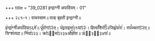 +++
title = "39_0281 इन्द्राग्नी अपादियम् - 01"

+++
२८१-१। वाचस्साम॥ वाक् बृहती इन्द्राग्नी॥

इ꣥न्द्रा꣯ग्नी꣯अपा꣯दियाऽ६मे꣥॥ पू꣡꣯र्वागाऽ᳒२᳒त्। प꣡द्वताइभा꣢ऽ१याऽ᳒२ः᳒। हित्वा꣡꣯शिरो꣰꣯ऽ२जिह्व꣡या꣯रा꣯। राप꣪च्चाराऽ᳒२᳒त्॥ त्रिꣳश꣡त्पदा॥ नि꣢या꣡ऽ२३। क्रा꣡ऽ२᳐मा꣣ऽ२३४औ꣥꣯हो꣯वा॥ ऊ꣢ऽ᳐३२᳐३४पा꣥॥